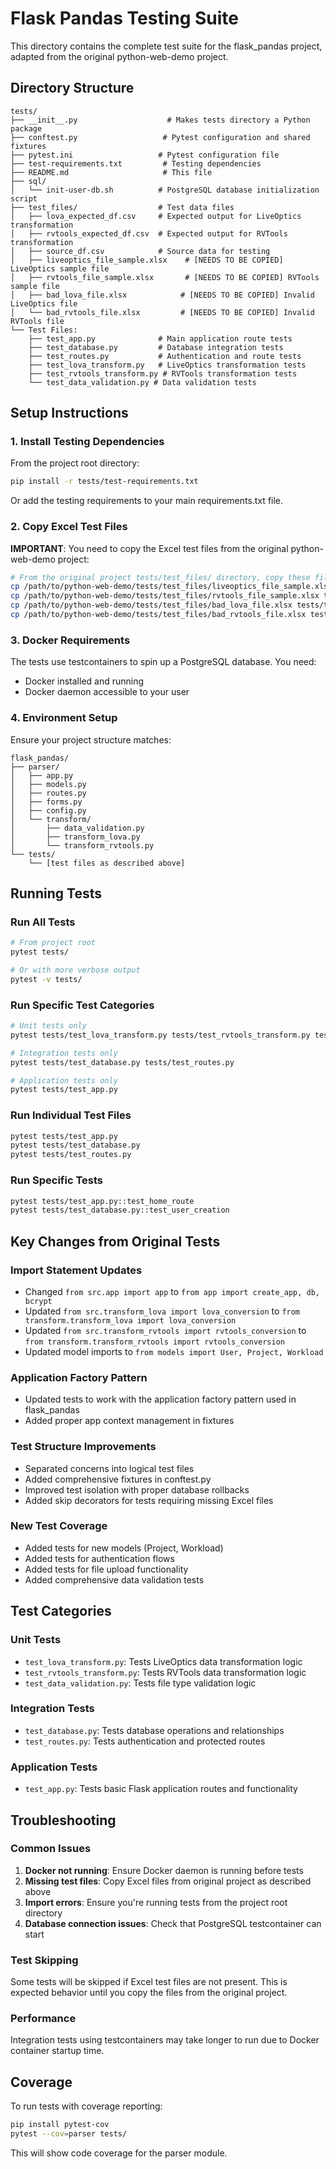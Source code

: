 # Flask Pandas Testing Suite

This directory contains the complete test suite for the flask_pandas project, adapted from the original python-web-demo project.

## Directory Structure

```
tests/
├── __init__.py                    # Makes tests directory a Python package
├── conftest.py                   # Pytest configuration and shared fixtures
├── pytest.ini                   # Pytest configuration file
├── test-requirements.txt         # Testing dependencies
├── README.md                     # This file
├── sql/
│   └── init-user-db.sh          # PostgreSQL database initialization script
├── test_files/                  # Test data files
│   ├── lova_expected_df.csv     # Expected output for LiveOptics transformation
│   ├── rvtools_expected_df.csv  # Expected output for RVTools transformation
│   ├── source_df.csv            # Source data for testing
│   ├── liveoptics_file_sample.xlsx    # [NEEDS TO BE COPIED] LiveOptics sample file
│   ├── rvtools_file_sample.xlsx       # [NEEDS TO BE COPIED] RVTools sample file
│   ├── bad_lova_file.xlsx            # [NEEDS TO BE COPIED] Invalid LiveOptics file
│   └── bad_rvtools_file.xlsx         # [NEEDS TO BE COPIED] Invalid RVTools file
└── Test Files:
    ├── test_app.py              # Main application route tests
    ├── test_database.py         # Database integration tests
    ├── test_routes.py           # Authentication and route tests
    ├── test_lova_transform.py   # LiveOptics transformation tests
    ├── test_rvtools_transform.py # RVTools transformation tests
    └── test_data_validation.py # Data validation tests
```

## Setup Instructions

### 1. Install Testing Dependencies

From the project root directory:

```bash
pip install -r tests/test-requirements.txt
```

Or add the testing requirements to your main requirements.txt file.

### 2. Copy Excel Test Files

**IMPORTANT**: You need to copy the Excel test files from the original python-web-demo project:

```bash
# From the original project tests/test_files/ directory, copy these files:
cp /path/to/python-web-demo/tests/test_files/liveoptics_file_sample.xlsx tests/test_files/
cp /path/to/python-web-demo/tests/test_files/rvtools_file_sample.xlsx tests/test_files/
cp /path/to/python-web-demo/tests/test_files/bad_lova_file.xlsx tests/test_files/
cp /path/to/python-web-demo/tests/test_files/bad_rvtools_file.xlsx tests/test_files/
```

### 3. Docker Requirements

The tests use testcontainers to spin up a PostgreSQL database. You need:
- Docker installed and running
- Docker daemon accessible to your user

### 4. Environment Setup

Ensure your project structure matches:
```
flask_pandas/
├── parser/
│   ├── app.py
│   ├── models.py
│   ├── routes.py
│   ├── forms.py
│   ├── config.py
│   └── transform/
│       ├── data_validation.py
│       ├── transform_lova.py
│       └── transform_rvtools.py
└── tests/
    └── [test files as described above]
```

## Running Tests

### Run All Tests
```bash
# From project root
pytest tests/

# Or with more verbose output
pytest -v tests/
```

### Run Specific Test Categories
```bash
# Unit tests only
pytest tests/test_lova_transform.py tests/test_rvtools_transform.py tests/test_data_validation.py

# Integration tests only  
pytest tests/test_database.py tests/test_routes.py

# Application tests only
pytest tests/test_app.py
```

### Run Individual Test Files
```bash
pytest tests/test_app.py
pytest tests/test_database.py
pytest tests/test_routes.py
```

### Run Specific Tests
```bash
pytest tests/test_app.py::test_home_route
pytest tests/test_database.py::test_user_creation
```

## Key Changes from Original Tests

### Import Statement Updates
- Changed `from src.app import app` to `from app import create_app, db, bcrypt`
- Updated `from src.transform_lova import lova_conversion` to `from transform.transform_lova import lova_conversion`
- Updated `from src.transform_rvtools import rvtools_conversion` to `from transform.transform_rvtools import rvtools_conversion`
- Updated model imports to `from models import User, Project, Workload`

### Application Factory Pattern
- Updated tests to work with the application factory pattern used in flask_pandas
- Added proper app context management in fixtures

### Test Structure Improvements
- Separated concerns into logical test files
- Added comprehensive fixtures in conftest.py
- Improved test isolation with proper database rollbacks
- Added skip decorators for tests requiring missing Excel files

### New Test Coverage
- Added tests for new models (Project, Workload)
- Added tests for authentication flows
- Added tests for file upload functionality
- Added comprehensive data validation tests

## Test Categories

### Unit Tests
- `test_lova_transform.py`: Tests LiveOptics data transformation logic
- `test_rvtools_transform.py`: Tests RVTools data transformation logic  
- `test_data_validation.py`: Tests file type validation logic

### Integration Tests
- `test_database.py`: Tests database operations and relationships
- `test_routes.py`: Tests authentication and protected routes

### Application Tests  
- `test_app.py`: Tests basic Flask application routes and functionality

## Troubleshooting

### Common Issues

1. **Docker not running**: Ensure Docker daemon is running before tests
2. **Missing test files**: Copy Excel files from original project as described above
3. **Import errors**: Ensure you're running tests from the project root directory
4. **Database connection issues**: Check that PostgreSQL testcontainer can start

### Test Skipping
Some tests will be skipped if Excel test files are not present. This is expected behavior until you copy the files from the original project.

### Performance
Integration tests using testcontainers may take longer to run due to Docker container startup time.

## Coverage

To run tests with coverage reporting:

```bash
pip install pytest-cov
pytest --cov=parser tests/
```

This will show code coverage for the parser module.
